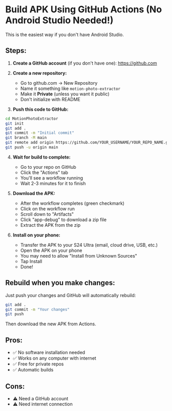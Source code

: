 # Build APK Using GitHub Actions (No Android Studio Needed!)

This is the easiest way if you don't have Android Studio.

## Steps:

1. **Create a GitHub account** (if you don't have one): https://github.com

2. **Create a new repository:**
   - Go to github.com → New Repository
   - Name it something like `motion-photo-extractor`
   - Make it **Private** (unless you want it public)
   - Don't initialize with README

3. **Push this code to GitHub:**
```bash
cd MotionPhotoExtractor
git init
git add .
git commit -m "Initial commit"
git branch -M main
git remote add origin https://github.com/YOUR_USERNAME/YOUR_REPO_NAME.git
git push -u origin main
```

4. **Wait for build to complete:**
   - Go to your repo on GitHub
   - Click the "Actions" tab
   - You'll see a workflow running
   - Wait 2-3 minutes for it to finish

5. **Download the APK:**
   - After the workflow completes (green checkmark)
   - Click on the workflow run
   - Scroll down to "Artifacts"
   - Click "app-debug" to download a zip file
   - Extract the APK from the zip

6. **Install on your phone:**
   - Transfer the APK to your S24 Ultra (email, cloud drive, USB, etc.)
   - Open the APK on your phone
   - You may need to allow "Install from Unknown Sources"
   - Tap Install
   - Done!

## Rebuild when you make changes:

Just push your changes and GitHub will automatically rebuild:
```bash
git add .
git commit -m "Your changes"
git push
```

Then download the new APK from Actions.

## Pros:
- ✅ No software installation needed
- ✅ Works on any computer with internet
- ✅ Free for private repos
- ✅ Automatic builds

## Cons:
- ⚠️ Need a GitHub account
- ⚠️ Need internet connection

